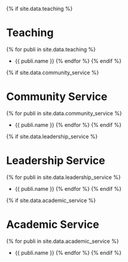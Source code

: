 {% if site.data.teaching %}
# Teaching

{% for publi in site.data.teaching %}
* {{ publi.name }}
{% endfor %}
{% endif %}

{% if site.data.community_service %}
# Community Service

{% for publi in site.data.community_service %}
* {{ publi.name }}
{% endfor %}
{% endif %}

{% if site.data.leadership_service %}
# Leadership Service

{% for publi in site.data.leadership_service %}
* {{ publi.name }}
{% endfor %}
{% endif %}

{% if site.data.academic_service %}
# Academic Service

{% for publi in site.data.academic_service %}
* {{ publi.name }}
{% endfor %}
{% endif %}